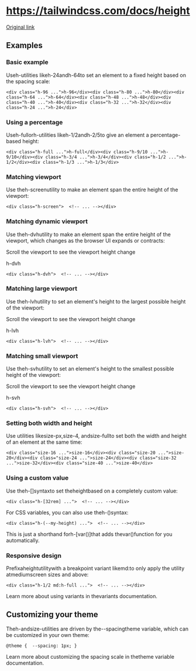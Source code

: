 # https://tailwindcss.com/docs/height

[Original link](https://tailwindcss.com/docs/height)

## Examples

### Basic example

Useh-<number>utilities likeh-24andh-64to set an element to a fixed height based on the spacing scale:

```
<div class="h-96 ...">h-96</div><div class="h-80 ...">h-80</div><div class="h-64 ...">h-64</div><div class="h-48 ...">h-48</div><div class="h-40 ...">h-40</div><div class="h-32 ...">h-32</div><div class="h-24 ...">h-24</div>
```

### Using a percentage

Useh-fullorh-<fraction>utilities likeh-1/2andh-2/5to give an element a percentage-based height:

```
<div class="h-full ...">h-full</div><div class="h-9/10 ...">h-9/10</div><div class="h-3/4 ...">h-3/4</div><div class="h-1/2 ...">h-1/2</div><div class="h-1/3 ...">h-1/3</div>
```

### Matching viewport

Use theh-screenutility to make an element span the entire height of the viewport:

```
<div class="h-screen">  <!-- ... --></div>
```

### Matching dynamic viewport

Use theh-dvhutility to make an element span the entire height of the viewport, which changes as the browser UI expands or contracts:

Scroll the viewport to see the viewport height change

h-dvh

```
<div class="h-dvh">  <!-- ... --></div>
```

### Matching large viewport

Use theh-lvhutility to set an element's height to the largest possible height of the viewport:

Scroll the viewport to see the viewport height change

h-lvh

```
<div class="h-lvh">  <!-- ... --></div>
```

### Matching small viewport

Use theh-svhutility to set an element's height to the smallest possible height of the viewport:

Scroll the viewport to see the viewport height change

h-svh

```
<div class="h-svh">  <!-- ... --></div>
```

### Setting both width and height

Use utilities likesize-px,size-4, andsize-fullto set both the width and height of an element at the same time:

```
<div class="size-16 ...">size-16</div><div class="size-20 ...">size-20</div><div class="size-24 ...">size-24</div><div class="size-32 ...">size-32</div><div class="size-40 ...">size-40</div>
```

### Using a custom value

Use theh-[<value>]syntaxto set theheightbased on a completely custom value:

```
<div class="h-[32rem] ...">  <!-- ... --></div>
```

For CSS variables, you can also use theh-(<custom-property>)syntax:

```
<div class="h-(--my-height) ...">  <!-- ... --></div>
```

This is just a shorthand forh-[var(<custom-property>)]that adds thevar()function for you automatically.

### Responsive design

Prefixaheightutilitywith a breakpoint variant likemd:to only apply the utility atmediumscreen sizes and above:

```
<div class="h-1/2 md:h-full ...">  <!-- ... --></div>
```

Learn more about using variants in thevariants documentation.

## Customizing your theme

Theh-<number>andsize-<number>utilities are driven by the--spacingtheme variable, which can be customized in your own theme:

```
@theme {  --spacing: 1px; }
```

Learn more about customizing the spacing scale in thetheme variable documentation.

